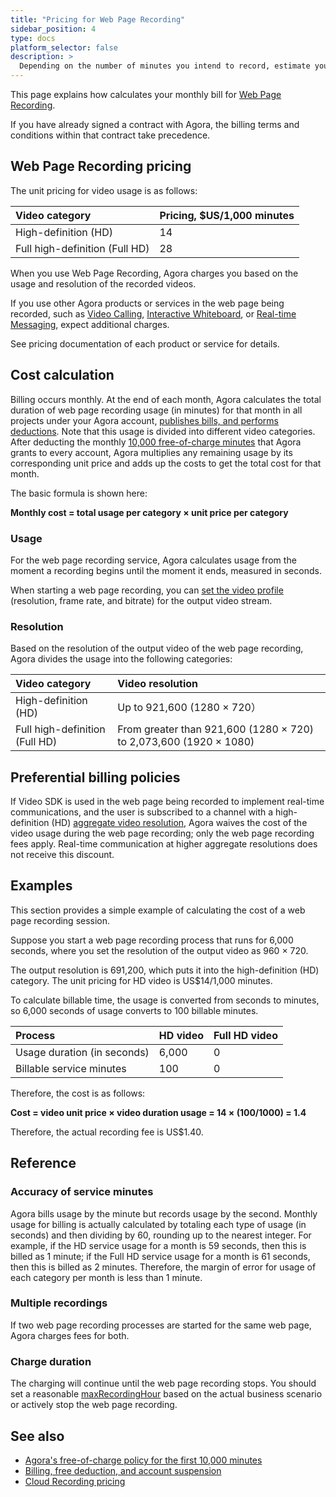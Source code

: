 ```yaml
---
title: "Pricing for Web Page Recording"
sidebar_position: 4
type: docs
platform_selector: false
description: >
  Depending on the number of minutes you intend to record, estimate your monthly cost for Web Page Recording. 
---
```


This page explains how <Vg k="COMPANY" /> calculates your monthly bill for 
[Web Page Recording](../develop/webpage-mode). 

If you have already signed a contract with Agora, the billing terms and 
conditions within that contract take precedence.

## Web Page Recording pricing 

The unit pricing for video usage is as follows:

| Video category                 | Pricing, $US/1,000 minutes |
| :----------------------------- |:---------------------------|
| High-definition (HD)           | 14                         |
| Full high-definition (Full HD) | 28                         |

When you use Web Page Recording, Agora charges you based on the usage and resolution of the recorded videos.

If you use other Agora products or services in the web page being recorded, 
such as [Video Calling](/video-calling/overview/product-overview), 
[Interactive Whiteboard](../../interactive-whiteboard/overview/product-overview), 
or [Real-time Messaging](../../signaling/overview/product-overview), expect additional charges. 

See pricing documentation of each product or service for details.

## Cost calculation

Billing occurs monthly. At the end of each month, Agora calculates the total duration of web page recording 
usage (in minutes) for that month in all projects under your Agora account, 
[publishes bills, and performs deductions](../reference/billing-policies). 
Note that this usage is divided into different video categories. 
After deducting the monthly 
[10,000 free-of-charge minutes](../reference/billing-policies#agoras-free-of-charge-policy-for-the-first-10000-minutes) 
that Agora grants to every account, Agora multiplies any remaining usage by its corresponding unit price 
and adds up the costs to get the total cost for that month.

The basic formula is shown here:

**Monthly cost = total usage per category × unit price per category**

### Usage

For the web page recording service, Agora calculates usage from the moment a recording begins until the moment 
it ends, measured in seconds.

When starting a web page recording, you can [set the video profile](../develop/recording-video-profile) 
(resolution, frame rate, and bitrate) for the output video stream.

### Resolution 

Based on the resolution of the output video of the web page recording, Agora divides the usage into the
following categories:

| Video category                 | Video resolution                                             |
| :----------------------------- | :----------------------------------------------------------- |
| High-definition (HD)           | Up to 921,600 (1280 × 720）                                  |
| Full high-definition (Full HD) | From greater than 921,600 (1280 × 720) to 2,073,600 (1920 × 1080) |

## Preferential billing policies

If Video SDK is used in the web page being recorded to implement real-time communications, and the user is 
subscribed to a channel with a high-definition (HD) [aggregate video resolution](pricing#aggregate), Agora waives the cost of the video <Vg k="VSDK" /> usage during the web page recording; only the web page recording fees apply. Real-time communication at higher aggregate resolutions does not receive this discount.

## Examples 

This section provides a simple example of calculating the cost of a web page recording session.

Suppose you start a web page recording process that runs for 6,000 seconds, where you set the resolution of the output video as 960 × 720.

The output resolution is 691,200, which puts it into the high-definition (HD) category. The unit pricing for HD video is US$14/1,000 minutes.

To calculate billable time, the usage is converted from seconds to minutes, so 6,000 seconds of usage converts to 100 billable minutes.

| Process                     | HD video | Full HD video |
| :-------------------------- | :------- | :------------ |
| Usage duration (in seconds) | 6,000    | 0             |
| Billable service minutes    | 100      | 0             |

Therefore, the cost is as follows:

**Cost = video unit price × video duration usage = 14 × (100/1000) = 1.4**

Therefore, the actual recording fee is US$1.40.

## Reference

### Accuracy of service minutes

Agora bills usage by the minute but records usage by the second. Monthly usage for billing is actually calculated by totaling each type of usage (in seconds) and then dividing by 60, rounding up to the nearest integer. For example, if the HD service usage for a month is 59 seconds, then this is billed as 1 minute; if the Full HD service usage for a month is 61 seconds, then this is billed as 2 minutes. Therefore, the margin of error for usage of each category per month is less than 1 minute.

### Multiple recordings

If two web page recording processes are started for the same web page, Agora charges fees for both.

### Charge duration

The charging will continue until the web page recording stops. 
You should set a reasonable [maxRecordingHour](../reference/restful-api#extensionserviceconfig) based on the 
actual business scenario or actively stop the web page recording. 

## See also

- [Agora's free-of-charge policy for the first 10,000 minutes](../reference/billing-policies#agoras-free-of-charge-policy-for-the-first-10000-minutes)
- [Billing, free deduction, and account suspension](../reference/billing-policies#billing-fee-deductions-and-account-suspension-policies)
- [Cloud Recording pricing](pricing)